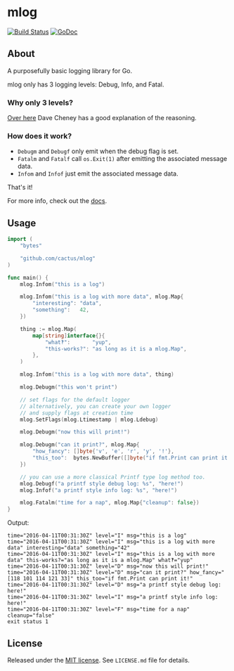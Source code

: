 mlog
====

[![Build Status](https://travis-ci.org/cactus/mlog.png?branch=master)](https://travis-ci.org/cactus/mlog)
[![GoDoc](https://godoc.org/github.com/cactus/mlog?status.png)](https://godoc.org/github.com/cactus/mlog)

## About

A purposefully basic logging library for Go.

mlog only has 3 logging levels: Debug, Info, and Fatal.

### Why only 3 levels?

[Over here][1] Dave Cheney has a good explanation of the reasoning.

### How does it work?

*   `Debugm` and `Debugf` only emit when the debug flag is set.
*   `Fatalm` and `Fatalf` call `os.Exit(1)` after emitting the associated
    message data.
*   `Infom` and `Infof` just emit the associated message data.

That's it!

For more info, check out the [docs][3].

## Usage

``` go
import (
    "bytes"

    "github.com/cactus/mlog"
)

func main() {
    mlog.Infom("this is a log")

    mlog.Infom("this is a log with more data", mlog.Map{
        "interesting": "data",
        "something":   42,
    })

    thing := mlog.Map(
        map[string]interface{}{
            "what‽":       "yup",
            "this-works?": "as long as it is a mlog.Map",
        },
    )

    mlog.Infom("this is a log with more data", thing)

    mlog.Debugm("this won't print")

    // set flags for the default logger
    // alternatively, you can create your own logger
    // and supply flags at creation time
    mlog.SetFlags(mlog.Ltimestamp | mlog.Ldebug)

    mlog.Debugm("now this will print!")

    mlog.Debugm("can it print?", mlog.Map{
        "how_fancy": []byte{'v', 'e', 'r', 'y', '!'},
        "this_too":  bytes.NewBuffer([]byte("if fmt.Print can print it!")),
    })

    // you can use a more classical Printf type log method too.
    mlog.Debugf("a printf style debug log: %s", "here!")
    mlog.Infof("a printf style info log: %s", "here!")

    mlog.Fatalm("time for a nap", mlog.Map{"cleanup": false})
}
```

Output:

```
time="2016-04-11T00:31:30Z" level="I" msg="this is a log"
time="2016-04-11T00:31:30Z" level="I" msg="this is a log with more data" interesting="data" something="42"
time="2016-04-11T00:31:30Z" level="I" msg="this is a log with more data" this-works?="as long as it is a mlog.Map" what‽="yup"
time="2016-04-11T00:31:30Z" level="D" msg="now this will print!"
time="2016-04-11T00:31:30Z" level="D" msg="can it print?" how_fancy="[118 101 114 121 33]" this_too="if fmt.Print can print it!"
time="2016-04-11T00:31:30Z" level="D" msg="a printf style debug log: here!"
time="2016-04-11T00:31:30Z" level="I" msg="a printf style info log: here!"
time="2016-04-11T00:31:30Z" level="F" msg="time for a nap" cleanup="false"
exit status 1
```

## License

Released under the [MIT license][2]. See `LICENSE.md` file for details.

[1]: http://dave.cheney.net/2015/11/05/lets-talk-about-logging
[2]: http://www.opensource.org/licenses/mit-license.php
[3]: https://godoc.org/github.com/cactus/mlog

